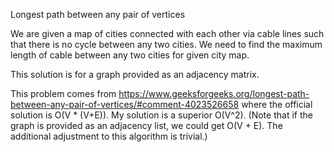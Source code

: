 Longest path between any pair of vertices

We are given a map of cities connected with each other via cable lines such that there is no cycle between any two cities. We need to find the maximum length of cable between any two cities for given city map.

This solution is for a graph provided as an adjacency matrix.

This problem comes from https://www.geeksforgeeks.org/longest-path-between-any-pair-of-vertices/#comment-4023526658 where the official solution is O(V * (V+E)). My solution is a superior O(V^2). (Note that if the graph is provided as an adjacency list, we could get O(V + E). The additional adjustment to this algorithm is trivial.)
